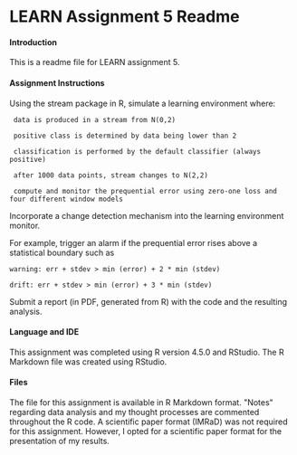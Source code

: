 # LEARN Assignment 5 Readme

#### Introduction
This is a readme file for LEARN assignment 5.


#### Assignment Instructions

Using the stream package in R, simulate a learning environment where:

     data is produced in a stream from N(0,2)

     positive class is determined by data being lower than 2

     classification is performed by the default classifier (always positive)

     after 1000 data points, stream changes to N(2,2)

     compute and monitor the prequential error using zero-one loss and four different window models

Incorporate a change detection mechanism into the learning environment monitor.

For example, trigger an alarm if the prequential error rises above a statistical boundary such as

    warning: err + stdev > min (error) + 2 * min (stdev)

    drift: err + stdev > min (error) + 3 * min (stdev)


Submit a report (in PDF, generated from R) with the code and the resulting analysis.


#### Language and IDE
This assignment was completed using R version 4.5.0 and RStudio. The R Markdown file was created using RStudio.


#### Files
The file for this assignment is available in R Markdown format. "Notes" regarding data analysis and my thought processes are commented throughout the R code. A scientific paper format (IMRaD) was not required for this assignment. However, I opted for a scientific paper format for the presentation of my results.
